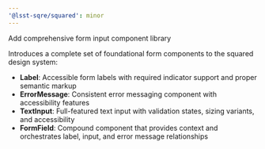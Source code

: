 ```yaml
---
'@lsst-sqre/squared': minor
---
```


Add comprehensive form input component library

Introduces a complete set of foundational form components to the squared design system:

- **Label**: Accessible form labels with required indicator support and proper semantic markup
- **ErrorMessage**: Consistent error messaging component with accessibility features
- **TextInput**: Full-featured text input with validation states, sizing variants, and accessibility
- **FormField**: Compound component that provides context and orchestrates label, input, and error message relationships
